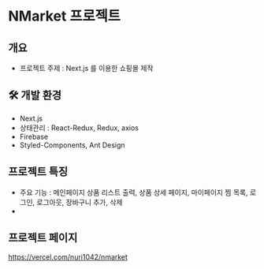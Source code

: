 # NMarket 프로젝트
## 개요
- 프로젝트 주제 : Next.js 를 이용한 쇼핑몰 제작

## 🛠 개발 환경
- Next.js
- 상태관리 : React-Redux, Redux, axios
- Firebase
- Styled-Components, Ant Design

## 프로젝트 특징
- 주요 기능 : 메인페이지 상품 리스트 출력, 상품 상세 페이지, 마이페이지 찜 목록, 로그인, 로그아웃, 장바구니 추가, 삭제
- 

## 프로젝트 페이지
https://vercel.com/nuri1042/nmarket




